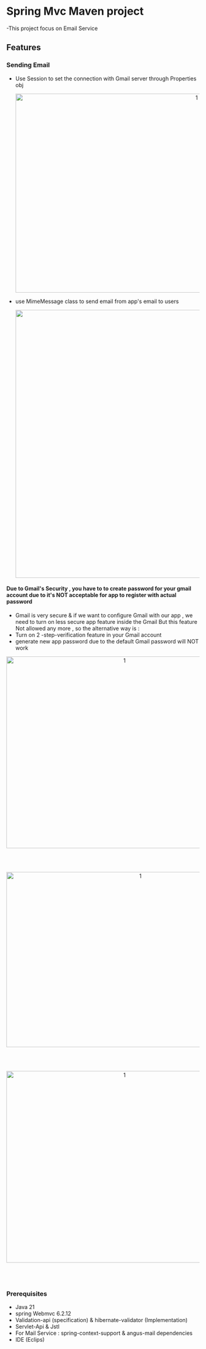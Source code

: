 # Spring Mvc Maven project
-This project focus on Email Service 
## Features
### Sending Email
- Use Session to set the connection with Gmail server through Properties obj
  <p align="center">
    <img width="929" height="519" alt="1" src="https://github.com/user-attachments/assets/98e7e298-f5b1-4b30-84f5-be5688630424" />
  </p>
- use MimeMessage class to send email from app's email to users
  <p align="center">
    <img width="1139" height="699" alt="1" src="https://github.com/user-attachments/assets/36bbf961-7ac4-427f-8e65-f20dbcc7d8c9" />
  </p>
#### Due to Gmail's Security , you have to  to create password for your gmail account due to it's NOT acceptable for app to register with actual password
- Gmail is very secure & if we want to configure Gmail with our app , we need to turn on less secure app feature inside the Gmail But this feature Not allowed any more , so the alternative way is :
- Turn on 2 -step-verification feature in your Gmail account
- generate new app password due to the default Gmail password will NOT work
<p align="center">
<img width="600" align="center" height="500" alt="1" src="https://github.com/user-attachments/assets/2ef4e9fb-cc44-434f-9237-9bec6e663b78" />
</p>
<br><br>
<p align="center">
<img width="683" height="457" alt="1" src="https://github.com/user-attachments/assets/8d1c4650-5664-4bec-b03a-4cd0fcdde566" />
</p>
<br><br>
<p align="center">
<img width="600" height="500" alt="1" src="https://github.com/user-attachments/assets/f843630b-47b9-4a8d-8a70-b39fc739f768" />
</p>
<br><br>

### Prerequisites
- Java 21
- spring Webmvc 6.2.12
- Validation-api (specification) & hibernate-validator (Implementation)
- Servlet-Api & Jstl
- For Mail Service : spring-context-support & angus-mail dependencies
- IDE (Eclips)
